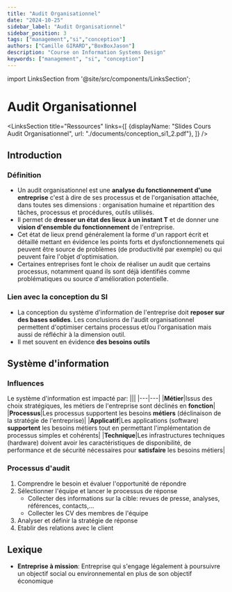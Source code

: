 ```yaml
---
title: "Audit Organisationnel"
date: "2024-10-25"
sidebar_label: "Audit Organisationnel"
sidebar_position: 3
tags: ["management","si","conception"]
authors: ["Camille GIRARD","BoxBoxJason"]
description: "Course on Information Systems Design"
keywords: ["management", "si", "conception"]
---
```


import LinksSection from '@site/src/components/LinksSection';

# Audit Organisationnel

<LinksSection
    title="Ressources"
    links={[
      {displayName: "Slides Cours Audit Organisationnel", url: "./documents/conception_si1_2.pdf"},
      ]}
/>

## Introduction

### Définition
- Un audit organisationnel est une **analyse du fonctionnement d'une entreprise** c'est à dire de ses processus et de l'organisation attachée, dans toutes ses dimensions : organisation humaine et répartition des tâches, processus et procédures, outils utilisés.
- Il permet de **dresser un état des lieux à un instant T** et de donner une **vision d'ensemble du fonctionnement** de l'entreprise.
- Cet état de lieux prend généralement la forme d'un rapport écrit et détaillé mettant en évidence les points forts et dysfonctionnemenets qui peuvent être source de problèmes (de productivité par exemple) ou qui peuvent faire l'objet d'optimisation.
- Certaines entreprises font le choix de réaliser un audit que certains processus, notamment quand ils sont déjà identifiés comme problématiques ou source d'amélioration potentielle.

### Lien avec la conception du SI
- La conception du système d'information de l'entreprise doit **reposer sur des bases solides**. Les conclusions de l'audit organisationnel permettent d'optimiser certains processus et/ou l'organisation mais aussi de réfléchir à la dimension outil.
- Il met souvent en évidence **des besoins outils**

## Système d'information

### Influences
Le système d'information est impacté par:
|||
|---|---|
|**Métier**|Issus des choix stratégiques, les métiers de l'entreprise sont déclinés en **fonction**|
|**Processus**|Les processus supportent les besoins **métiers** (déclinaison de la stratégie de l'entreprise)|
|**Applicatif**|Les applications (software) **supportent** les besoins métiers tout en permettant l'implémentation de processus simples et cohérents|
|**Technique**|Les infrastructures techniques (hardware) doivent avoir les caractéristiques de disponibilité, de performance et de sécurité nécessaires pour **satisfaire** les besoins métiers|


### Processus d'audit
1. Comprendre le besoin et évaluer l'opportunité de répondre
2. Sélectionner l'équipe et lancer le processus de réponse
    - Collecter des informations sur la cible: revues de presse, analyses, références, contacts,...
    - Collecter les CV des membres de l'équipe
3. Analyser et définir la stratégie de réponse
4. Etablir des relations avec le client

## Lexique
- **Entreprise à mission**: Entreprise qui s'engage légalement à poursuivre un objectif social ou environnemental en plus de son objectif économique
